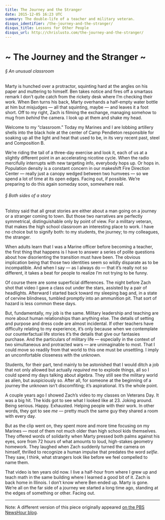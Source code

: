 ```yaml
---
title: The Journey and the Stranger
date: 2015-12-05 16:23 UTC
summary: The double-life of a teacher and military veteran.
disqus_identifier: /the-journey-and-the-stranger/
disqus_title: Lessons for Other People
disqus_url: http://chrislusto.com/the-journey-and-the-stranger/
---
```


# ~ The Journey and the Stranger ~

###### &sect; An unusual classroom
Marty is hunched over a protractor, squinting hard at the angles on his paper and muttering to himself. Ben takes notice and fires off a smartass remark I don’t quite catch from the rickety desk where I’m checking their work. When Ben turns his back, Marty overhands a half-empty water bottle at him but misjudges &mdash; all that squinting, maybe &mdash; and leaves it a foot short. Off to my right, Zach is filming the exchange, managing somehow to mug from *behind* the camera. I look up at them and shake my head.

Welcome to my “classroom.” Today my Marines and I are lobbing artillery shells into the black hole at the center of Camp Pendleton responsible for soaking up all the light and heat that used to be, in its very recent past, steel and Composition B.

We’re riding the tail of a three-day exercise and look it, each of us at a slightly different point in an accelerating nicotine cycle. When the radio mercifully interrupts with new targeting info, everybody hops up. Or hops in. Population density is a constant concern in our makeshift Fire Direction Center &mdash; really just a canopy wedged between two humvees &mdash; so we spend a lot of time at its open edges. Facing out, if possible. We’re preparing to do this again someday soon, somewhere real.

###### &sect; Both sides of a story

Tolstoy said that all great stories are either about a man going on a journey or a stranger coming to town. But those two narratives are perfectly symmetrical, distinguishable only by point of view. For a military veteran, that makes the high school classroom an interesting place to work. I have no choice but to signify both: to my students, the journey; to my colleagues, the stranger.

When adults learn that I was a Marine officer before becoming a teacher, the first thing that happens is I have to answer a series of polite questions about how disorienting the transition must have been. The obvious implication being that those two identities seem so wildly disparate as to be incompatible. And when I say &mdash; as I always do &mdash; that it’s really not so different, it takes a beat for people to realize I’m not trying to be funny.

Of course there are some superficial differences. The night before Zach shot that video I gave a class out under the stars, assisted by a pair of headlights. Afterward I started back toward my sleeping bag and, in a state of cervine blindness, tumbled promptly into an ammunition pit. That sort of hazard is less common these days.

But, fundamentally, my job is the same. Military leadership and teaching are more about human relationships than anything else. The details of setting and purpose and dress code are almost incidental. If other teachers have difficulty relating to my experience, it’s only because when we contemplate our counterfactual life stories it’s the details that give our fantasies purchase. And the particulars of military life &mdash; especially in the context of two simultaneous and protracted wars &mdash; are unimaginable to most. That I could move so readily from that world to this one must be unsettling. I imply an uncomfortable closeness with the unknown.

Students, for their part, tend mainly to be astonished that I would ditch a job that not only allowed but actually *required* me to explode things, all so I could spend my days talking about algebra. They still see the military world as alien, but auspiciously so. After all, for someone at the beginning of a journey the unknown isn’t discomfiting; it’s aspirational. It’s the whole point.

A couple years ago I showed Zach’s video to my classes on Veterans Day. It was a big hit. The kids got to see what I looked like at 23. Joking around. Being serious. Happy. Exhausted. Helping people with their work. In other words, they got to see *me* &mdash; pretty much the same guy they shared a room with every day.

But as the clip went on, they spent more and more time focusing on my Marines &mdash; most of them not much older than high school kids themselves. They offered words of solidarity when Marty pressed both palms against his eyes, sore from 72 hours of what amounts to loud, high-stakes geometry homework. They laughed when Zach suddenly turned the camera on himself, thrilled to recognize a human impulse that predates the word *selfie*. They saw, I think, what strangers look like before we feel compelled to name them.

That video is ten years old now. I live a half-hour from where I grew up and teach math in the same building where I learned a good bit of it. Zach is back home in Illinois. I don’t know where Ben ended up. Marty is gone. We’re all on the far side of a journey we started a long time ago, standing at the edges of something or other. Facing out.

<hr/>

Note: A different version of this piece originally appeared [on the PBS NewsHour blog](http://www.pbs.org/newshour/updates/marines-perspective-students-astonished-ditch-job-required-explode-things/).

